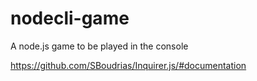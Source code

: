 # nodecli-game
A node.js game to be played in the console

https://github.com/SBoudrias/Inquirer.js/#documentation